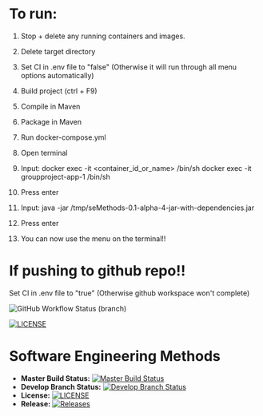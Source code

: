 # To run:

1. Stop + delete any running containers and images.
2. Delete target directory
3. Set CI in .env file to "false" (Otherwise it will run through all menu options automatically)
4. Build project (ctrl + F9)
5. Compile in Maven
6. Package in Maven
7. Run docker-compose.yml
8. Open terminal
9. Input: docker exec -it <container_id_or_name> /bin/sh 
docker exec -it groupproject-app-1 /bin/sh

10. Press enter
11. Input: java -jar /tmp/seMethods-0.1-alpha-4-jar-with-dependencies.jar
12. Press enter
13. You can now use the menu on the terminal!!

# If pushing to github repo!!

Set CI in .env file to "true" (Otherwise github workspace won't complete)

![GitHub Workflow Status (branch)](https://img.shields.io/github/actions/workflow/status/jamnic1994/groupproject/main.yml?branch=master)

[![LICENSE](https://img.shields.io/github/license/jamnic1994/sem.svg?style=flat-square)](https://github.com/jamnic1994/groupproject/blob/master/LICENSE)

# Software Engineering Methods
- **Master Build Status:** [![Master Build Status](https://img.shields.io/github/actions/workflow/status/jamnic1994/groupproject/main.yml?branch=master)](https://github.com/jamnic1994/groupproject/tree/master)
- **Develop Branch Status:** [![Develop Branch Status](https://img.shields.io/github/actions/workflow/status/jamnic1994/groupproject/main.yml?branch=develop)](https://github.com/jamnic1994/groupproject/tree/develop)
- **License:** [![LICENSE](https://img.shields.io/github/license/jamnic1994/groupproject.svg?style=flat-square)](https://github.com/jamnic1994/groupproject/blob/master/LICENSE)
- **Release:** [![Releases](https://img.shields.io/github/release/jamnic1994/groupproject/all.svg?style=flat-square)](https://github.com/jamnic1994/groupproject/releases)


